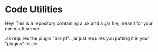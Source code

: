 # Code Utilities
Hey! This is a repository containing a .sk and a .jar file, mean't for your minecraft server

.sk requires the plugin "Skript".
.jar just requires you putting it in your "plugins" folder.